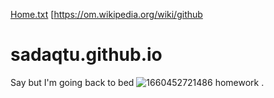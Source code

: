 [Home.txt](https://github.com/sadaqtu/sadaqtu.github.io/files/9595562/Home.txt)
[https://om.wikipedia.org/wiki/github
# sadaqtu.github.io
Say but I'm going back to bed
![1660452721486](https://user-images.githubusercontent.com/111323368/190932917-d0ee5138-1da9-4f58-abc2-32bc03d847ba.png)
<a half="html/about.html">homework</a>
.

